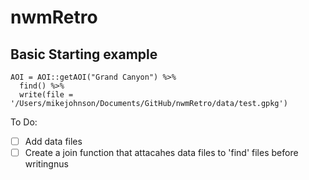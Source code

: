 # nwmRetro

## Basic Starting example

```
AOI = AOI::getAOI("Grand Canyon") %>% 
  find() %>% 
  write(file = '/Users/mikejohnson/Documents/GitHub/nwmRetro/data/test.gpkg')
```

To Do:

- [ ] Add data files
- [ ] Create a join function that attacahes data files to 'find' files before writingnus
